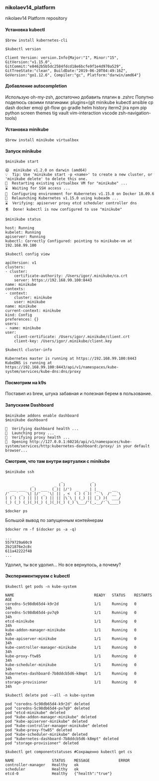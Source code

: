 ### nikolaev14_platform
nikolaev14 Platform repository


#### Установка kubectl

	$brew install kubernetes-cli

	$kubectl version
>>>
    Client Version: version.Info{Major:"1", Minor:"15", GitVersion:"v1.15.0", GitCommit:"e8462b5b5dc2584fdcd18e6bcfe9f1e4d970a529", GitTreeState:"clean", BuildDate:"2019-06-20T04:49:16Z", GoVersion:"go1.12.6", Compiler:"gc", Platform:"darwin/amd64"}

#### Добавление autocompletion

Использую oh-my-zsh, достаточно добавить плагин в .zshrc
Попутно поделюсь своими плагинами:
    plugins=(git minikube kubectl ansible cp dash docker emoji git-flow go gradle helm history iterm2 jira npm pip python screen themes tig vault vim-interaction vscode zsh-navigation-tools)

#### Установка minikube

	$brew install minikube virtualbox


#### Запуск minikube

	$minikube start
>>>
    😄  minikube v1.2.0 on darwin (amd64)
    💡  Tip: Use 'minikube start -p <name>' to create a new cluster, or 'minikube delete' to delete this one.
    🔄  Restarting existing virtualbox VM for "minikube" ...
    ⌛  Waiting for SSH access ...
    🐳  Configuring environment for Kubernetes v1.15.0 on Docker 18.09.6
    🔄  Relaunching Kubernetes v1.15.0 using kubeadm ...
    ⌛  Verifying: apiserver proxy etcd scheduler controller dns
    🏄  Done! kubectl is now configured to use "minikube"

	$minikube status
>>>
    host: Running
    kubelet: Running
    apiserver: Running
    kubectl: Correctly Configured: pointing to minikube-vm at 192.168.99.100

	$kubectl config view
>>>
    apiVersion: v1
    clusters:
    - cluster:
        certificate-authority: /Users/igor/.minikube/ca.crt
        server: https://192.168.99.100:8443
    name: minikube
    contexts:
    - context:
        cluster: minikube
        user: minikube
    name: minikube
    current-context: minikube
    kind: Config
    preferences: {}
    users:
    - name: minikube
    user:
        client-certificate: /Users/igor/.minikube/client.crt
        client-key: /Users/igor/.minikube/client.key

	$kubectl cluster-info
>>>
    Kubernetes master is running at https://192.168.99.100:8443
    KubeDNS is running at https://192.168.99.100:8443/api/v1/namespaces/kube-system/services/kube-dns:dns/proxy

#### Посмотрим на k9s
Поставил из brew, штука забавная и полезная берем в пользование.


#### Запускаем Dashboard

	$minikube addons enable dashboard
	$minikube dashboard
>>>
    🤔  Verifying dashboard health ...
    🚀  Launching proxy ...
    🤔  Verifying proxy health ...
    🎉  Opening http://127.0.0.1:60216/api/v1/namespaces/kube-system/services/http:kubernetes-dashboard:/proxy/ in your default browser...

#### Смотрим, что там внутри виртуалки с minikube

	$minikube ssh
>>>
                             _             _
                _         _ ( )           ( )
      ___ ___  (_)  ___  (_)| |/')  _   _ | |_      __
    /' _ ` _ `\| |/' _ `\| || , <  ( ) ( )| '_`\  /'__`\
    | ( ) ( ) || || ( ) || || |\`\ | (_) || |_) )(  ___/
    (_) (_) (_)(_)(_) (_)(_)(_) (_)`\___/'(_,__/'`\____)

	$docker ps
>>>
Большой вывод по запущенным контейнерам

	$docker rm -f $(docker ps -a -q)
>>>
    ...
    5579729a60c9
    2b21876e2c8c
    611a42222f48
    ...

Удолил, ты все удолил...
Но все вернулось, а почему?

#### Экспериментируем с kubectl

	$kubectl get pods -n kube-system
>>>
    NAME                                    READY   STATUS    RESTARTS   AGE
    coredns-5c98db65d4-k9r2d                1/1     Running   0          34h
    coredns-5c98db65d4-pv7q9                1/1     Running   0          34h
    etcd-minikube                           1/1     Running   0          34h
    kube-addon-manager-minikube             1/1     Running   0          34h
    kube-apiserver-minikube                 1/1     Running   0          34h
    kube-controller-manager-minikube        1/1     Running   0          34h
    kube-proxy-ftw85                        1/1     Running   0          34h
    kube-scheduler-minikube                 1/1     Running   0          34h
    kubernetes-dashboard-7b8ddcb5d6-k8mpt   1/1     Running   0          34h
    storage-provisioner                     1/1     Running   0          34h

	$kubectl delete pod --all -n kube-system
>>>
    pod "coredns-5c98db65d4-k9r2d" deleted
    pod "coredns-5c98db65d4-pv7q9" deleted
    pod "etcd-minikube" deleted
    pod "kube-addon-manager-minikube" deleted
    pod "kube-apiserver-minikube" deleted
    pod "kube-controller-manager-minikube" deleted
    pod "kube-proxy-ftw85" deleted
    pod "kube-scheduler-minikube" deleted
    pod "kubernetes-dashboard-7b8ddcb5d6-k8mpt" deleted
    pod "storage-provisioner" deleted

	$kubectl get componentstatuses #Сокращенно kubectl get cs
>>>
    NAME                 STATUS    MESSAGE             ERROR
    controller-manager   Healthy   ok
    scheduler            Healthy   ok
    etcd-0               Healthy   {"health":"true"}

